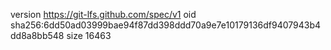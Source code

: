 version https://git-lfs.github.com/spec/v1
oid sha256:6dd50ad03999bae94f87dd398ddd70a9e7e10179136df9407943b4dd8a8bb548
size 16463

